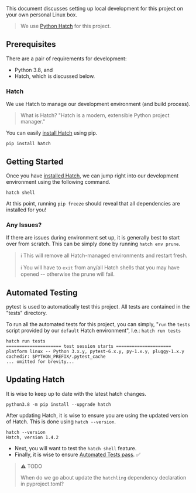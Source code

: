 This document discusses setting up local development for this project on your own personal Linux box. 

> We use [Python Hatch](https://hatch.pypa.io/latest/) for this project.

## Prerequisites

There are a pair of requirements for development:

* Python 3.8, and
* Hatch, which is discussed below.

### Hatch

We use Hatch to manage our development environment (and build process).

> What is Hatch? "Hatch is a modern, extensible Python project manager."

You can easily [install Hatch](https://hatch.pypa.io/latest/install/) using pip.

    pip install hatch

## Getting Started

Once you have [installed Hatch](#hatch), we can jump right into our development environment using the following command.

    hatch shell

At this point, running `pip freeze` should reveal that all dependencies are installed for you!

### Any Issues?

If there are issues during environment set up, it is generally best to start over from scratch.
This can be simply done by running `hatch env prune`.

> ℹ This will remove all Hatch-managed environments and restart fresh.
> 
> ℹ You will have to `exit` from any/all Hatch shells that you may have opened -- otherwise the prune will fail.


## Automated Testing

pytest is used to automatically test this project.
All tests are contained in the "tests" directory.

To run all the automated tests for this project, you can simply, "`run` the `tests` script provided by our `default` Hatch environment", I.e.: `hatch run tests`

    hatch run tests
    ===================== test session starts =====================
    platform linux -- Python 3.x.y, pytest-6.x.y, py-1.x.y, pluggy-1.x.y
    cachedir: $PYTHON_PREFIX/.pytest_cache
    ... omitted for brevity...

## Updating Hatch

It is wise to keep up to date with the latest hatch changes.

    python3.8 -m pip install --upgrade hatch

After updating Hatch, it is wise to ensure you are using the updated version of Hatch.
This is done using `hatch --version`.

    hatch --version
    Hatch, version 1.4.2

- Next, you will want to test the `hatch shell` feature.
- Finally, it is wise to ensure [Automated Tests pass](#automated-testing). ✅

> ⚠ TODO
> 
> When do we go about update the `hatchling` dependency declaration in pyproject.toml?
